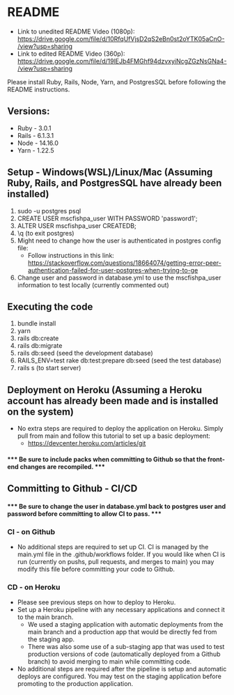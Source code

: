 # README

* Link to unedited README Video (1080p): https://drive.google.com/file/d/10RfqUfVjsD2qS2eBn0st2oYTK05aCnO-/view?usp=sharing
* Link to edited README Video (360p): https://drive.google.com/file/d/19lEJb4FMGhf94dzvxyiNcgZGzNsGNa4-/view?usp=sharing

Please install Ruby, Rails, Node, Yarn, and PostgresSQL before following the README instructions.

## Versions:
* Ruby - 3.0.1
* Rails - 6.1.3.1
* Node - 14.16.0
* Yarn - 1.22.5

## Setup - Windows(WSL)/Linux/Mac (Assuming Ruby, Rails, and PostgresSQL have already been installed)

1. sudo -u postgres psql 
2. CREATE USER mscfishpa_user WITH PASSWORD 'password1';
3. ALTER USER mscfishpa_user CREATEDB;
4. \q (to exit postgres)
5. Might need to change how the user is authenticated in postgres config file:
    * Follow instructions in this link: https://stackoverflow.com/questions/18664074/getting-error-peer-authentication-failed-for-user-postgres-when-trying-to-ge
6. Change user and password in database.yml to use the mscfishpa_user information to test locally (currently commented out)

## Executing the code

1. bundle install
2. yarn
3. rails db:create
4. rails db:migrate
5. rails db:seed (seed the development database)
6. RAILS_ENV=test rake db:test:prepare db:seed (seed the test database)
7. rails s (to start server)

## Deployment on Heroku (Assuming a Heroku account has already been made and is installed on the system)

* No extra steps are required to deploy the application on Heroku. Simply pull from main and follow this tutorial to set up a basic deployment:
   * https://devcenter.heroku.com/articles/git

#### *** Be sure to include packs when committing to Github so that the front-end changes are recompiled. ***

## Committing to Github - CI/CD

#### *** Be sure to change the user in database.yml back to postgres user and password before committing to allow CI to pass. ***

### CI - on Github

* No additional steps are required to set up CI. CI is managed by the main.yml file in the .github/workflows folder. If you would like when CI is run (currently on pushs, pull requests, and merges to main) you may modify this file before committing your code to Github.

### CD - on Heroku

* Please see previous steps on how to deploy to Heroku.
* Set up a Heroku pipeline with any necessary applications and connect it to the main branch.
    * We used a staging application with automatic deployments from the main branch and a production app that would be directly fed from the staging app.
    * There was also some use of a sub-staging app that was used to test production versions of code (automatically deployed from a Github branch) to avoid merging to main while       committing code.
* No additional steps are required after the pipeline is setup and automatic deploys are configured. You may test on the staging application before promoting to the production application.
